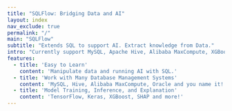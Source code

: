 ```yaml
---
title: "SQLFlow: Bridging Data and AI"
layout: index
nav_exclude: true
permalink: "/"
main: "SQLFlow"
subtitle: "Extends SQL to support AI. Extract knowledge from Data."
intro: "Currently support MySQL, Apache Hive, Alibaba MaxCompute, XGBoost and TensorFlow."
features: 
  - title: 'Easy to Learn'
    content: 'Manipulate data and running AI with SQL.'
  - title: 'Work with Many Database Management Systems'
    content: 'MySQL, Hive, Alibaba MaxCompute, Oracle and you name it!'
  - title: 'Model Training, Inference, and Explanation'
    content: 'TensorFlow, Keras, XGBoost, SHAP and more!'
---
```

